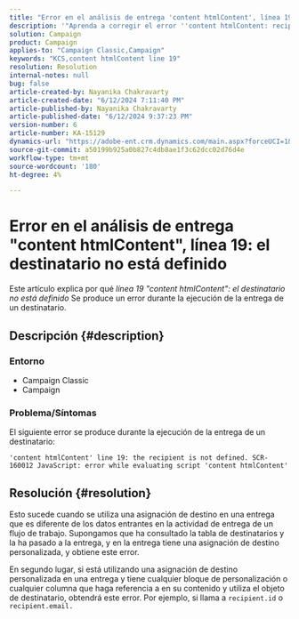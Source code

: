 ```yaml
---
title: "Error en el análisis de entrega 'content htmlContent', línea 19: el destinatario no está definido"
description: '"Aprenda a corregir el error ''content htmlContent: recipient not defined'' durante la ejecución de la entrega para un destinatario".'
solution: Campaign
product: Campaign
applies-to: "Campaign Classic,Campaign"
keywords: "KCS,content htmlContent line 19"
resolution: Resolution
internal-notes: null
bug: false
article-created-by: Nayanika Chakravarty
article-created-date: "6/12/2024 7:11:40 PM"
article-published-by: Nayanika Chakravarty
article-published-date: "6/12/2024 9:37:23 PM"
version-number: 6
article-number: KA-15129
dynamics-url: "https://adobe-ent.crm.dynamics.com/main.aspx?forceUCI=1&pagetype=entityrecord&etn=knowledgearticle&id=103a9c92-ef28-ef11-840a-000d3a3764e0"
source-git-commit: a50199b925a0b827c4db8ae1f3c62dcc02d76d4e
workflow-type: tm+mt
source-wordcount: '180'
ht-degree: 4%

---
```


# Error en el análisis de entrega &quot;content htmlContent&quot;, línea 19: el destinatario no está definido


Este artículo explica por qué *línea 19 &quot;content htmlContent&quot;: el destinatario no está definido* Se produce un error durante la ejecución de la entrega de un destinatario.

## Descripción {#description}


### Entorno

- Campaign Classic
- Campaign


### <b>Problema/Síntomas</b>

El siguiente error se produce durante la ejecución de la entrega de un destinatario:

`'content htmlContent' line 19: the recipient is not defined. SCR-160012 JavaScript: error while evaluating script 'content htmlContent'`


## Resolución {#resolution}


Esto sucede cuando se utiliza una asignación de destino en una entrega que es diferente de los datos entrantes en la actividad de entrega de un flujo de trabajo. Supongamos que ha consultado la tabla de destinatarios y la ha pasado a la entrega, y en la entrega tiene una asignación de destino personalizada, y obtiene este error.

En segundo lugar, si está utilizando una asignación de destino personalizada en una entrega y tiene cualquier bloque de personalización o cualquier columna que haga referencia a en su contenido y utiliza el objeto de destinatario, obtendrá este error. Por ejemplo, si llama a `recipient.id` o `recipient.email.`
